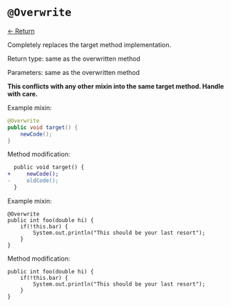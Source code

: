# `@Overwrite`

[<- Return](README.md)

Completely replaces the target method implementation.

Return type: same as the overwritten method

Parameters: same as the overwritten method

**This conflicts with any other mixin into the same target method. Handle with care.**

Example mixin:
```java
@Overwrite
public void target() {
    newCode();
}
```

Method modification:

```patch
  public void target() {
+     newCode();
-     oldCode();
  }
```

Example mixin:
```
@Overwrite
public int foo(double hi) {
    if(!this.bar) {
        System.out.println("This should be your last resort");
    }
}
```

Method modification:
```
public int foo(double hi) {
    if(!this.bar) {
        System.out.println("This should be your last resort");
    }
}
```
